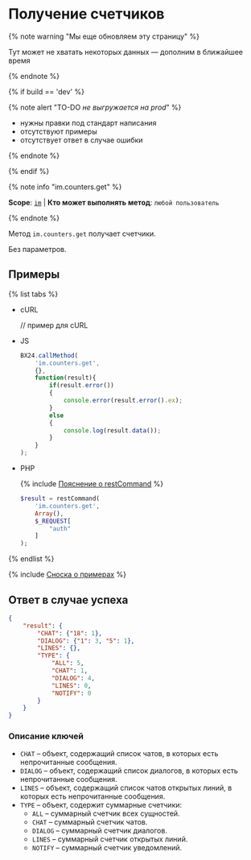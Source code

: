 # Получение счетчиков

{% note warning "Мы еще обновляем эту страницу" %}

Тут может не хватать некоторых данных — дополним в ближайшее время

{% endnote %}

{% if build == 'dev' %}

{% note alert "TO-DO _не выгружается на prod_" %}

- нужны правки под стандарт написания
- отсутствуют примеры
- отсутствует ответ в случае ошибки

{% endnote %}

{% endif %}

{% note info "im.counters.get" %}

**Scope**: [`im`](../scopes/permissions.md) | **Кто может выполнять метод**: `любой пользователь`

{% endnote %}

Метод `im.counters.get` получает счетчики.

Без параметров.

## Примеры

{% list tabs %}

- cURL

    // пример для cURL

- JS

    ```js
    BX24.callMethod(
        'im.counters.get',
        {},
        function(result){
            if(result.error())
            {
                console.error(result.error().ex);
            }
            else
            {
                console.log(result.data());
            }
        }
    );
    ```

- PHP

    {% include [Пояснение о restCommand](./_includes/rest-command.md) %}

    ```php
    $result = restCommand(
        'im.counters.get',
        Array(),
        $_REQUEST[
            "auth"
        ]
    );    
    ```

{% endlist %}

{% include [Сноска о примерах](../../_includes/examples.md) %}

## Ответ в случае успеха

```json
{    
    "result": {
        "CHAT": {"18": 1},
        "DIALOG": {"1": 3, "5": 1},
        "LINES": {},
        "TYPE": {
            "ALL": 5,
            "CHAT": 1,
            "DIALOG": 4,
            "LINES": 0,
            "NOTIFY": 0
        }
    }
}
```

### Описание ключей

- `CHAT` – объект, содержащий список чатов, в которых есть непрочитанные сообщения.
- `DIALOG` – объект, содержащий список диалогов, в которых есть непрочитанные сообщения.
- `LINES` – объект, содержащий список чатов открытых линий, в которых есть непрочитанные сообщения.
- `TYPE` – объект, содержит суммарные счетчики:
  - `ALL` – суммарный счетчик всех сущностей.
  - `CHAT` – суммарный счетчик чатов.
  - `DIALOG` – суммарный счетчик диалогов.
  - `LINES` – суммарный счетчик открытых линий.
  - `NOTIFY` – суммарный счетчик уведомлений.
